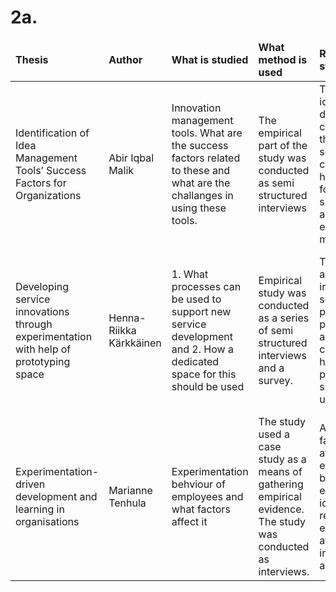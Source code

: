 # 2a.

<table>
    <thead>
        <tr>
            <td><b>Thesis</b></td>
            <td><b>Author</b></td>
            <td><b>What is studied</b></td>
            <td><b>What method is used</b></td>
            <td><b>Results of the study</b></td>
            <td><b>How this relates to my work</b></td>
        </tr>
    </thead>
    <tbody>
        <tr>
            <td>Identification of Idea Management Tools’ Success Factors for Organizations</td>
            <td>Abir Iqbal Malik</td>
            <td>Innovation management tools. What are the success factors related to these and what are the challanges in using these tools.</td>
            <td>The empirical part of the study was conducted as semi structured interviews</td>
            <td>The study identifies different ways companies use the tools and some challenges that have been found. Common success factors are not explicitly mentioned.</td>
            <td>The background information of the study is very close to the backgrounf information I need to write about.</td>
        </tr>
        <tr>
            <td>Developing service innovations through
experimentation with help of prototyping space</td>
            <td>Henna-Riikka Kärkkäinen</td>
            <td>1. What processes can be used to support new service development and 2. How a dedicated space for this should be used</td>
            <td>Empirical study was conducted as a series of semi structured interviews and a survey.</td>
            <td>The results are a number of insights into the service prototyping process as well as some conclusions on how the prototyping space could be used.</td>
            <td>The service innovation is very close to what Futurice does and I would like to include that into my thesis as well. The results may not help me much, but there could be some correlations.</td>
        </tr>
        <tr>
            <td>Experimentation-driven development and learning in organisations</td>
            <td>Marianne Tenhula</td>
            <td>Experimentation behviour of employees and what factors affect it</td>
            <td>The study used a case study as a means of gathering empirical evidence. The study was conducted as interviews.</td>
            <td>A number of factors that affect the experimentation behaviour of an employee were identifies. Some results of how experimentation affects an individual were also presented.</td>
            <td>This thesis does not relate to my work as well as the other two. The main link is that this thesis studies experimenatation in a business setting, which is very close to what I will be studying.</td>
        </tr>
    </tbody>
</table>
